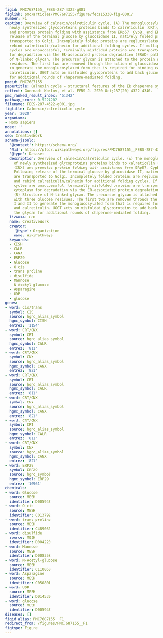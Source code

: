 ```yaml
---
figid: PMC7687155__FEBS-287-4322-g001
figlink: pmc/articles/PMC7687155/figure/febs15330-fig-0001/
number: F1
caption: Overview of calnexin/calreticulin cycle. (A) The monoglucosylated form of
  newly synthesized glycoproteins proteins binds to calreticulin (CRT)/calnexin (CNX)
  and promotes protein folding with assistance from ERp57, CypB, and ERp29. Following
  release of the terminal glucose by glucosidase II, natively folded proteins are
  transported to Golgi. Incompletely folded proteins are reglucosylated by UGGT and
  rebind calreticulin/calnexin for additional folding cycles. If multiple folding
  cycles are unsuccessful, terminally misfolded proteins are transported to the cytoplasm
  for degradation via the ER‐associated protein degradation (ERAD) pathway. (B) Structure
  of N‐linked glycan. The precursor glycan is attached to the protein with three glucose
  residues. The first two are removed through the action of glucosidases I and II
  to generate the monoglucosylated form that is required for binding calnexin and
  calreticulin. UGGT acts on misfolded glycoproteins to add back glucose to the glycan
  for additional rounds of chaperone‐mediated folding.
pmcid: PMC7687155
papertitle: Calnexin cycle – structural features of the ER chaperone system.
reftext: Guennadi Kozlov, et al. FEBS J. 2020 Oct;287(20):4322-4340.
pmc_ranked_result_index: '51342'
pathway_score: 0.5224202
filename: FEBS-287-4322-g001.jpg
figtitle: Calnexin/calreticulin cycle
year: '2020'
organisms:
- Homo sapiens
ndex: ''
annotations: []
seo: CreativeWork
schema-jsonld:
  '@context': https://schema.org/
  '@id': https://pfocr.wikipathways.org/figures/PMC7687155__FEBS-287-4322-g001.html
  '@type': Dataset
  description: Overview of calnexin/calreticulin cycle. (A) The monoglucosylated form
    of newly synthesized glycoproteins proteins binds to calreticulin (CRT)/calnexin
    (CNX) and promotes protein folding with assistance from ERp57, CypB, and ERp29.
    Following release of the terminal glucose by glucosidase II, natively folded proteins
    are transported to Golgi. Incompletely folded proteins are reglucosylated by UGGT
    and rebind calreticulin/calnexin for additional folding cycles. If multiple folding
    cycles are unsuccessful, terminally misfolded proteins are transported to the
    cytoplasm for degradation via the ER‐associated protein degradation (ERAD) pathway.
    (B) Structure of N‐linked glycan. The precursor glycan is attached to the protein
    with three glucose residues. The first two are removed through the action of glucosidases
    I and II to generate the monoglucosylated form that is required for binding calnexin
    and calreticulin. UGGT acts on misfolded glycoproteins to add back glucose to
    the glycan for additional rounds of chaperone‐mediated folding.
  license: CC0
  name: CreativeWork
  creator:
    '@type': Organization
    name: WikiPathways
  keywords:
  - CISH
  - CALR
  - CANX
  - ERP29
  - Glucose
  - O cis
  - trans proline
  - disulfide
  - Mannose
  - N-Acetyl-glucose
  - Asparagine
  - UDP
  - glucose
genes:
- word: cis/trans
  symbol: CIS
  source: hgnc_alias_symbol
  hgnc_symbol: CISH
  entrez: '1154'
- word: CRT/CNX
  symbol: CRT
  source: hgnc_alias_symbol
  hgnc_symbol: CALR
  entrez: '811'
- word: CRT/CNX
  symbol: CNX
  source: hgnc_alias_symbol
  hgnc_symbol: CANX
  entrez: '821'
- word: CRT/CNX
  symbol: CRT
  source: hgnc_alias_symbol
  hgnc_symbol: CALR
  entrez: '811'
- word: CRT/CNX
  symbol: CNX
  source: hgnc_alias_symbol
  hgnc_symbol: CANX
  entrez: '821'
- word: CRT/CNX
  symbol: CRT
  source: hgnc_alias_symbol
  hgnc_symbol: CALR
  entrez: '811'
- word: CRT/CNX
  symbol: CNX
  source: hgnc_alias_symbol
  hgnc_symbol: CANX
  entrez: '821'
- word: ERP29
  symbol: ERP29
  source: hgnc_symbol
  hgnc_symbol: ERP29
  entrez: '10961'
chemicals:
- word: Glucose
  source: MESH
  identifier: D005947
- word: O cis
  source: MESH
  identifier: C013792
- word: trans proline
  source: MESH
  identifier: C489032
- word: disulfide
  source: MESH
  identifier: D004220
- word: Mannose
  source: MESH
  identifier: D008358
- word: N-Acetyl-glucose
  source: MESH
  identifier: C110050
- word: Asparagine
  source: MESH
  identifier: C050801
- word: UDP
  source: MESH
  identifier: D014530
- word: glucose
  source: MESH
  identifier: D005947
diseases: []
figid_alias: PMC7687155__F1
redirect_from: /figures/PMC7687155__F1
figtype: Figure
---
```

